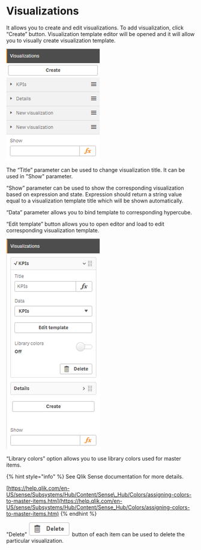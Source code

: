 # Visualizations


It allows you to create and edit visualizations. To add visualization, click “Create” button. Visualization template editor will be opened and it will allow you to visually create visualization template.

![](../.gitbook/assets/image%20%2824%29.png)

The “Title” parameter can be used to change visualization title. It can be used in "Show" parameter.  

“Show” parameter can be used to show the corresponding visualization based on expression and state. Expression should return a string value equal to a visualization template title which will be shown automatically.

“Data” parameter allows you to bind template to corresponding hypercube. 

“Edit template” button allows you to open editor and load to edit corresponding visualization template.

![](../.gitbook/assets/image%20%289%29.png)

“Library colors” option allows you to use library colors used for master items. 

{% hint style="info" %}
See Qlik Sense documentation for more details.

[https://help.qlik.com/en-US/sense/Subsystems/Hub/Content/Sense\_Hub/Colors/assigning-colors-to-master-items.htm](https://help.qlik.com/en-US/sense/Subsystems/Hub/Content/Sense_Hub/Colors/assigning-colors-to-master-items.htm)
{% endhint %}

"Delete" ![](../.gitbook/assets/image%20%281%29.png) button of each item can be used to delete the particular visualization.

